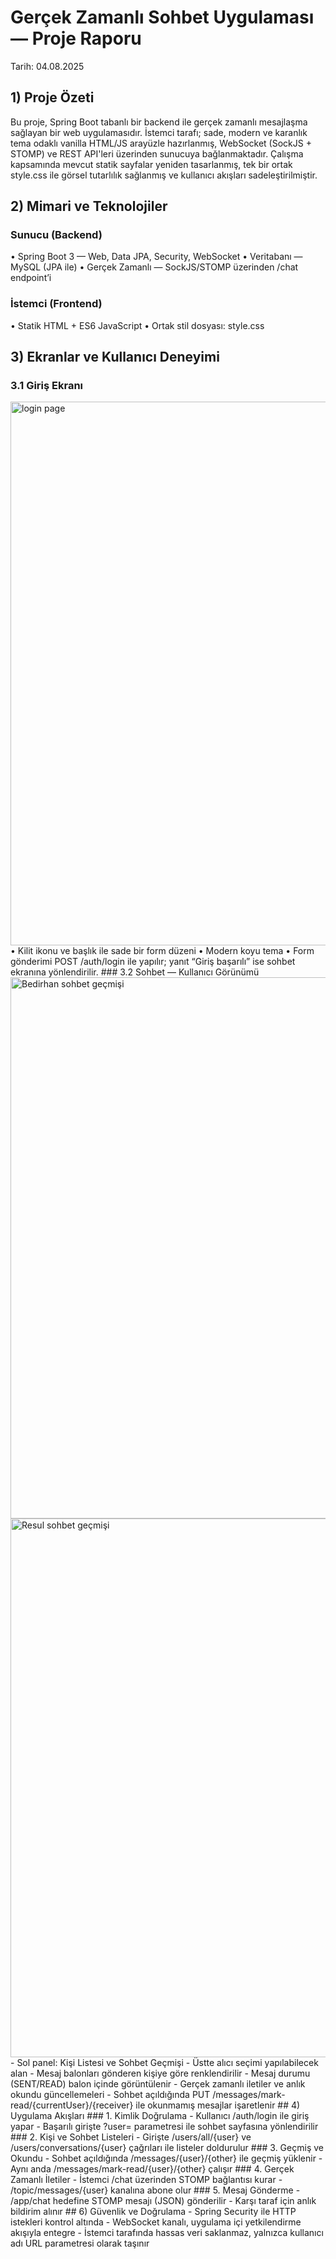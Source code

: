 # Gerçek Zamanlı Sohbet Uygulaması — Proje Raporu
Tarih: 04.08.2025
## 1) Proje Özeti
Bu proje, Spring Boot tabanlı bir backend ile gerçek zamanlı mesajlaşma sağlayan bir web uygulamasıdır. İstemci tarafı; sade, modern ve karanlık tema odaklı vanilla HTML/JS arayüzle hazırlanmış, WebSocket (SockJS + STOMP) ve REST API'leri üzerinden sunucuya bağlanmaktadır.
Çalışma kapsamında mevcut statik sayfalar yeniden tasarlanmış, tek bir ortak style.css ile görsel tutarlılık sağlanmış ve kullanıcı akışları sadeleştirilmiştir.
## 2) Mimari ve Teknolojiler
### Sunucu (Backend)
• Spring Boot 3 — Web, Data JPA, Security, WebSocket
• Veritabanı — MySQL (JPA ile)
• Gerçek Zamanlı — SockJS/STOMP üzerinden /chat endpoint’i
### İstemci (Frontend)
• Statik HTML + ES6 JavaScript
• Ortak stil dosyası: style.css
## 3) Ekranlar ve Kullanıcı Deneyimi
### 3.1 Giriş Ekranı
<img width="1918" height="870" alt="login page" src="https://github.com/user-attachments/assets/4501e3ed-d67a-4fcc-a56f-e991afeab0bb" />
• Kilit ikonu ve başlık ile sade bir form düzeni
• Modern koyu tema
• Form gönderimi POST /auth/login ile yapılır; yanıt “Giriş başarılı” ise sohbet ekranına yönlendirilir.
### 3.2 Sohbet — Kullanıcı Görünümü
<img width="1918" height="866" alt="Bedirhan sohbet geçmişi" src="https://github.com/user-attachments/assets/34d2c634-769a-4d7b-bc5e-218edff173af" />
<img width="1918" height="862" alt="Resul sohbet geçmişi" src="https://github.com/user-attachments/assets/845dcd43-6b61-4978-9259-f5f1de316efa" />
- Sol panel: Kişi Listesi ve Sohbet Geçmişi
- Üstte alıcı seçimi yapılabilecek alan
- Mesaj balonları gönderen kişiye göre renklendirilir
- Mesaj durumu (SENT/READ) balon içinde görüntülenir
- Gerçek zamanlı iletiler ve anlık okundu güncellemeleri
- Sohbet açıldığında PUT /messages/mark-read/{currentUser}/{receiver} ile okunmamış mesajlar işaretlenir
## 4) Uygulama Akışları
### 1. Kimlik Doğrulama
- Kullanıcı /auth/login ile giriş yapar
- Başarılı girişte ?user= parametresi ile sohbet sayfasına yönlendirilir
### 2. Kişi ve Sohbet Listeleri
- Girişte /users/all/{user} ve /users/conversations/{user} çağrıları ile listeler doldurulur
### 3. Geçmiş ve Okundu
- Sohbet açıldığında /messages/{user}/{other} ile geçmiş yüklenir
- Aynı anda /messages/mark-read/{user}/{other} çalışır
### 4. Gerçek Zamanlı İletiler
- İstemci /chat üzerinden STOMP bağlantısı kurar
- /topic/messages/{user} kanalına abone olur
### 5. Mesaj Gönderme
- /app/chat hedefine STOMP mesajı (JSON) gönderilir
- Karşı taraf için anlık bildirim alınır
## 6) Güvenlik ve Doğrulama
- Spring Security ile HTTP istekleri kontrol altında
- WebSocket kanalı, uygulama içi yetkilendirme akışıyla entegre
- İstemci tarafında hassas veri saklanmaz, yalnızca kullanıcı adı URL parametresi olarak taşınır
